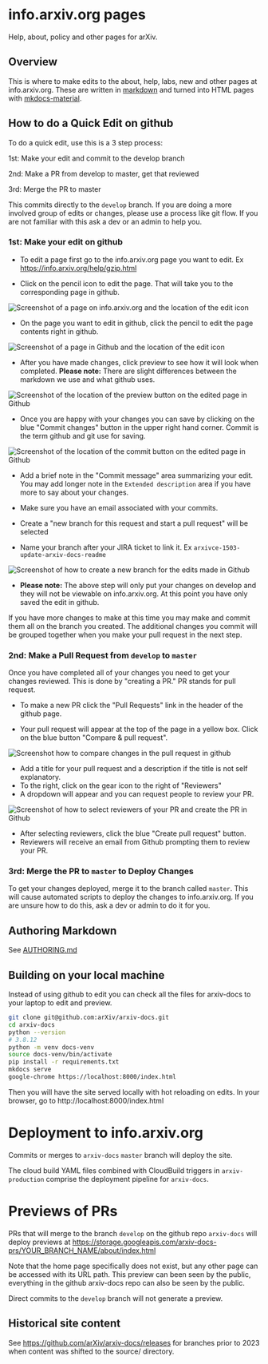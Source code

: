 # info.arxiv.org pages

Help, about, policy and other pages for arXiv.

## Overview

This is where to make edits to the about, help, labs, new and other pages at
info.arxiv.org. These are written in
[markdown](https://daringfireball.net/projects/markdown/) and turned into HTML
pages with [mkdocs-material](https://squidfunk.github.io/mkdocs-material/).

## How to do a Quick Edit on github

To do a quick edit, use this is a 3 step process:

1st: Make your edit and commit to the develop branch

2nd: Make a PR from develop to master, get that reviewed

3rd: Merge the PR to master

This commits directly to the `develop` branch. If you are doing a more involved
group of edits or changes, please use a process like git flow. If you are not
familiar with this ask a dev or an admin to help you.

### 1st: Make your edit on github
- To edit a page first go to the info.arxiv.org page you want to edit. Ex https://info.arxiv.org/help/gzip.html

- Click on the pencil icon to edit the page. That will take you to the corresponding page in github.

![Screenshot of a page on info.arxiv.org and the location of the edit icon](/non-info/02-help-info-page.png)

- On the page you want to edit in github, click the pencil to edit the page contents right in github.

![Screenshot of a page in Github and the location of the edit icon](/non-info/01-help-github1a.png)

- After you have made changes, click preview to see how it will look when completed. 
**Please note:** There are slight differences between the markdown we use and what github uses.

![Screenshot of the location of the preview button on the edited page in Github](/non-info/03-help-preview-github.png)

- Once you are happy with your changes you can save by clicking on the blue "Commit changes" button in the upper right hand corner.
Commit is the term github and git use for saving.

![Screenshot of the location of the commit button on the edited page in Github](/non-info/04-help-commit-github.png)

- Add a brief note in the "Commit message" area summarizing your edit. You may add longer
note in the `Extended description` area if you have more to say about your changes.

- Make sure you have an email associated with your commits.

- Create a "new branch for this request and start a pull request" will be selected
- Name your branch after your JIRA ticket to link it. Ex `arxivce-1503-update-arxiv-docs-readme`

![Screenshot of how to create a new branch for the edits made in Github](/non-info/05-help-newBranch.png)

- **Please note:** The above step will only put your changes on develop and they will not be viewable on info.arxiv.org. At this point you have only saved the edit in github.

If you have more changes to make at this time you may make and commit them all on the branch you created. The additional changes you commit will be grouped together when you make your pull request in the next step.

### 2nd: Make a Pull Request from `develop` to `master`
Once you have completed all of your changes you need to get your changes reviewed. This is done by "creating a PR." PR stands for pull request.

- To make a new PR click the "Pull Requests" link in the header of the github page.

- Your pull request will appear at the top of the page in a yellow box. Click on the blue button "Compare & pull request".

![Screenshot how to compare changes in the pull request in github](/non-info/06-help-comparePR.png)

- Add a title for your pull request and a description if the title is not self explanatory.
- To the right, click on the gear icon to the right of "Reviewers"
- A dropdown will appear and you can request people to review your PR.

![Screenshot of how to select reviewers of your PR and create the PR in Github](/non-info/07-help-openPR.png)

- After selecting reviewers, click the blue "Create pull request" button.
- Reviewers will receive an email from Github prompting them to review your PR.

### 3rd: Merge the PR to `master` to Deploy Changes

To get your changes deployed, merge it to the branch called `master`. This will
cause automated scripts to deploy the changes to info.arxiv.org.  If you are
unsure how to do this, ask a dev or admin to do it for you.

## Authoring Markdown
See [AUTHORING.md](AUTHORING.MD)

## Building on your local machine

Instead of using github to edit you can check all the files for arxiv-docs to
your laptop to edit and preview.

```bash
git clone git@github.com:arXiv/arxiv-docs.git
cd arxiv-docs
python --version
# 3.8.12
python -m venv docs-venv
source docs-venv/bin/activate
pip install -r requirements.txt
mkdocs serve
google-chrome https://localhost:8000/index.html
```

Then you will have the site served locally with hot reloading on edits. In your
browser, go to http://localhost:8000/index.html

# Deployment to info.arxiv.org

Commits or merges to `arxiv-docs` `master` branch will deploy the site.

The cloud build YAML files combined with CloudBuild triggers in
`arxiv-production` comprise the deployment pipeline for `arxiv-docs`.

# Previews of PRs

PRs that will merge to the branch `develop` on the github repo
`arxiv-docs` will deploy previews at
https://storage.googleapis.com/arxiv-docs-prs/YOUR_BRANCH_NAME/about/index.html

Note that the home page specifically does not exist, but any other page can be accessed with its URL path.
This preview can been seen by the public, everything in the github
arxiv-docs repo can also be seen by the public.

Direct commits to the `develop` branch will not generate a preview.

## Historical site content
See https://github.com/arXiv/arxiv-docs/releases for branches prior to 2023 when content was shifted to the source/ directory.
